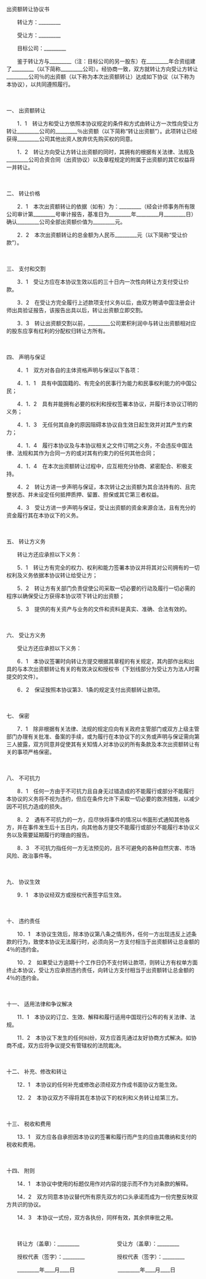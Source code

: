 



出资额转让协议书



 

　　转让方：_________　　

　　受让方：_________　　

　　目标公司：_________　　

　　鉴于转让方与_________（注：目标公司的另一股东）在_________年合资组建了_________（以下简称_________公司）。经协商一致，双方就转让方向受让方转让_________公司％的出资额（以下称为本次出资额转让）达成如下协议（以下称为本协议），以共同遵照履行。

　　

一、
出资额转让

　　1．1　转让方和受让方依照本协议规定的条件和方式由转让方一次性向受让方转让_________公司的_________％出资额（以下简称“转让出资额”）。此项转让已经获得_________公司其他出资人放弃优先购买权的同意。

　　1．2　转让方向受让方转让出资额的同时，其拥有的根据有关法律、法规及_________公司合资合同（出资协议）以及章程规定的附属于出资额的其它权益将一并转让。

　　

二、
转让价格

　　2．1　本次出资额转让的依据（如有）为：_________（经会计师事务所有限公司审计第_________号审计报告，基准日为_________年_________月_________日）确认_________公司全部出资额价值为_________元。

　　2．2　本次出资额转让的总金额为人民币_________元（以下简称“受让价款”）。

　　

三、
支付和交割

　　3．1　受让方应在本协议生效以后的三十日内一次性向转让方支付受让价款。

　　3．2　在受让方完全履行上述款项支付义务以后，由双方聘请中国注册会计师出具验证报告，该报告出具以后，转让出资额立即交割。

　　3．3　转让出资额交割以前，_________公司累积利润中与转让出资额相对应的股东应享有红利的分配权归转让方所有。

　　

四、
声明与保证

　　4．1　双方对各自的主体资格声明与保证以下各项：

　　4．1．1　具有中国国籍的、有完全的民事行为能力和民事权利能力的中国公民；

　　4．1．2　具有并能拥有必要的权利和授权签署本协议，并履行本协议订明的义务；

　　4．1．3　无任何其自身的原因阻碍本协议自生效日起生效并对其产生约束力；

　　4．1．4　履行本协议及与本协议相关之文件订明之义务，不会违反中国法律、法规和其作为合同一方的或对其有约束力的任何其他合同；

　　4．1．4　在本次出资额转让过程中，应互相充分协商、紧密配合、积极支持。

　　4．2　转让方进一步声明与保证，本次转让之出资额为其合法持有的、且完整状态、并未设定任何抵押质押、留置、担保或其它第三者权益。

　　4．3　受让方进一步声明与保证，受让出资额的资金来源合法，且有充分的资金履行其在本协议下的义务。

　　

五、
转让方义务

　　转让方还应承担以下义务：

　　5．1　转让方有完全的权力、权利和能力签署本协议并将其对公司拥有的一切权利及义务依据本协议转让给受让方；

　　5．2　转让方有关部门负责促使公司采取一切必要的行动及履行一切必需的程序以确保受让方获得本协议项下转让的出资额；

　　5．3　提供的有关资产与业务的文件和资料是真实、准确、合法有效的。

　　

六、
受让方义务

　　受让方还应承担以下义务：

　　6．1　本协议签署时向转让方提交根据其章程的有关规定，其内部作出和出具的与本次出资额转让有关的有效决议和授权书（下划线部分为受让方为法人时需提交的文件）。

　　6．2　保证按照本协议第3．1条的规定支付出资额转让款项。

　　

七、
保密

　　7．1　除非根据有关法律、法规的规定应向有关政府主管部门或双方上级主管部门办理有关批准、备案的手续，或为履行在本协议下的义务或声明与保证需向第三人披露，双方同意并促使其有关知情人对本协议的所有条款及本次出资额转让有关的事项严格保密。

　　

八、
不可抗力

　　8．1　任何一方由于不可抗力且自身无过错造成的不能履行或部分不能履行本协议的义务将不视为违约，但应在条件允许下采取一切必要的救济措施，以减少因不可抗力造成的损失。

　　8．2　遇有不可抗力的一方，应尽快将事件的情况以书面形式通知其他各方，并在事件发生后十五日内，向其他各方提交不能履行或部分不能履行本协议义务以及需要延期履行的理由的报告。

　　8．3　不可抗力指任何一方无法预见的，且不可避免的各种自然灾害、市场风险、政治事件等。

　　

九、
协议生效

　　9．1　本协议经双方或授权代表签字后生效。

　　

十、
违约责任

　　10．1　本协议生效后，除本协议第八条之情形外，任何一方出现违反上述条款的行为，致使本协议无法履行时，必须向另一方支付相当于出资额转让总金额的4％的违约金。

　　10．2　如果受让方逾期十个工作日仍不支付转让款项，则转让方有权单方面终止本协议，受让方应承担违约责任，向转让方支付相当于出资额转让总金额的4％的违约金。

　　

十一、
适用法律和争议解决

　　11．1　本协议的订立、生效、解释和履行适用中国现行公布的有关法律、法规。

　　11．2　本协议下发生的任何纠纷，双方应首先通过友好协商方式解决。如协商不成，双方应将争议提交有管辖权的法院裁决。

　　

十二、
补充、修改和转让

　　12．1　本协议的任何补充或修改必须经双方作成书面协议方能生效。

　　12．2　本协议双方不得将其在本协议下的权利和义务转让给第三方。

　　

十三、
税收和费用

　　13．1　双方应各自承担因本协议的签署和履行而产生的应由其缴纳和支付的税收和费用。

　　

十四、
附则

　　14．1　本协议中使用的标题仅用作对内容的提示而不作为对条款的解释。

　　14．2　双方同意本协议替代所有原先双方的口头承诺而成为一份完整反映双方共识的协议。

　　14．3　本协议一式份，双方各执份，同样有效，其余供审批之用。

　　　　

　　转让方（盖章）：_________　　　　　　　受让方（盖章）：_________　　

　　授权代表（签字）：_________　　　　　　授权代表（签字）：_________

　　_________年____月____日　　　　　　　　_________年____月____日